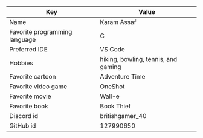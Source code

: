 | Key | Value |
| ---- | --- |
| Name | Karam Assaf |
| Favorite programming language | C |
| Preferred IDE | VS Code |
| Hobbies | hiking, bowling, tennis, and gaming |
| Favorite cartoon | Adventure Time |
| Favorite video game | OneShot |
| Favorite movie | Wall-e |
| Favorite book | Book Thief |
| Discord id | britishgamer_40 |
| GitHub id | 127990650 |
